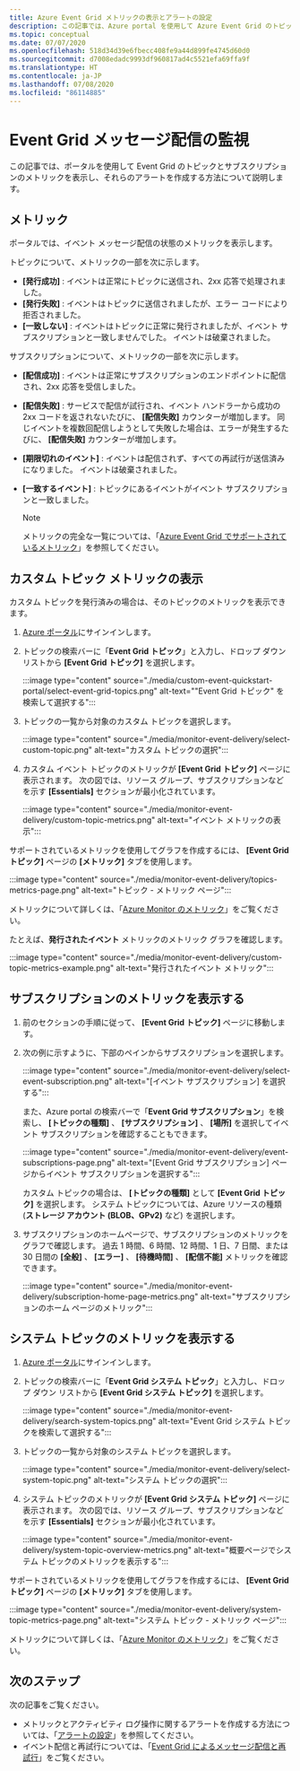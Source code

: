 ```yaml
---
title: Azure Event Grid メトリックの表示とアラートの設定
description: この記事では、Azure portal を使用して Azure Event Grid のトピックとサブスクリプションのメトリックを表示し、それらのアラートを作成する方法について説明します。
ms.topic: conceptual
ms.date: 07/07/2020
ms.openlocfilehash: 518d34d39e6fbecc408fe9a44d899fe4745d60d0
ms.sourcegitcommit: d7008edadc9993df960817ad4c5521efa69ffa9f
ms.translationtype: HT
ms.contentlocale: ja-JP
ms.lasthandoff: 07/08/2020
ms.locfileid: "86114885"
---
```

# <a name="monitor-event-grid-message-delivery"></a>Event Grid メッセージ配信の監視 
この記事では、ポータルを使用して Event Grid のトピックとサブスクリプションのメトリックを表示し、それらのアラートを作成する方法について説明します。 

## <a name="metrics"></a>メトリック

ポータルでは、イベント メッセージ配信の状態のメトリックを表示します。

トピックについて、メトリックの一部を次に示します。

* **[発行成功]** : イベントは正常にトピックに送信され、2xx 応答で処理されました。
* **[発行失敗]** : イベントはトピックに送信されましたが、エラー コードにより拒否されました。
* **[一致しない]** : イベントはトピックに正常に発行されましたが、イベント サブスクリプションと一致しませんでした。 イベントは破棄されました。

サブスクリプションについて、メトリックの一部を次に示します。

* **[配信成功]** : イベントは正常にサブスクリプションのエンドポイントに配信され、2xx 応答を受信しました。
* **[配信失敗]** : サービスで配信が試行され、イベント ハンドラーから成功の 2xx コードを返されないたびに、 **[配信失敗]** カウンターが増加します。 同じイベントを複数回配信しようとして失敗した場合は、エラーが発生するたびに、 **[配信失敗]** カウンターが増加します。
* **[期限切れのイベント]** : イベントは配信されず、すべての再試行が送信済みになりました。 イベントは破棄されました。
* **[一致するイベント]** : トピックにあるイベントがイベント サブスクリプションと一致しました。

    > [!NOTE]
    > メトリックの完全な一覧については、「[Azure Event Grid でサポートされているメトリック](metrics.md)」を参照してください。

## <a name="view-custom-topic-metrics"></a>カスタム トピック メトリックの表示

カスタム トピックを発行済みの場合は、そのトピックのメトリックを表示できます。 

1. [Azure ポータル](https://portal.azure.com/)にサインインします。
2. トピックの検索バーに「**Event Grid トピック**」と入力し、ドロップ ダウン リストから **[Event Grid トピック]** を選択します。 

    :::image type="content" source="./media/custom-event-quickstart-portal/select-event-grid-topics.png" alt-text=""Event Grid トピック" を検索して選択する":::
3. トピックの一覧から対象のカスタム トピックを選択します。 

    :::image type="content" source="./media/monitor-event-delivery/select-custom-topic.png" alt-text="カスタム トピックの選択":::
4. カスタム イベント トピックのメトリックが **[Event Grid トピック]** ページに表示されます。 次の図では、リソース グループ、サブスクリプションなどを示す **[Essentials]** セクションが最小化されています。 

    :::image type="content" source="./media/monitor-event-delivery/custom-topic-metrics.png" alt-text="イベント メトリックの表示":::

サポートされているメトリックを使用してグラフを作成するには、 **[Event Grid トピック]** ページの **[メトリック]** タブを使用します。

:::image type="content" source="./media/monitor-event-delivery/topics-metrics-page.png" alt-text="トピック - メトリック ページ":::

メトリックについて詳しくは、「[Azure Monitor のメトリック](../azure-monitor/platform/data-platform-metrics.md)」をご覧ください。

たとえば、**発行されたイベント** メトリックのメトリック グラフを確認します。

:::image type="content" source="./media/monitor-event-delivery/custom-topic-metrics-example.png" alt-text="発行されたイベント メトリック":::


## <a name="view-subscription-metrics"></a>サブスクリプションのメトリックを表示する
1. 前のセクションの手順に従って、 **[Event Grid トピック]** ページに移動します。 
2. 次の例に示すように、下部のペインからサブスクリプションを選択します。 

    :::image type="content" source="./media/monitor-event-delivery/select-event-subscription.png" alt-text="[イベント サブスクリプション] を選択する":::    

    また、Azure portal の検索バーで「**Event Grid サブスクリプション**」を検索し、 **[トピックの種類]** 、 **[サブスクリプション]** 、 **[場所]** を選択してイベント サブスクリプションを確認することもできます。 

    :::image type="content" source="./media/monitor-event-delivery/event-subscriptions-page.png" alt-text="[Event Grid サブスクリプション] ページからイベント サブスクリプションを選択する":::        

    カスタム トピックの場合は、 **[トピックの種類]** として **[Event Grid トピック]** を選択します。 システム トピックについては、Azure リソースの種類 (**ストレージ アカウント (BLOB、GPv2)** など) を選択します。 
3. サブスクリプションのホームページで、サブスクリプションのメトリックをグラフで確認します。 過去 1 時間、6 時間、12 時間、1 日、7 日間、または 30 日間の **[全般]** 、 **[エラー]** 、 **[待機時間]** 、 **[配信不能]** メトリックを確認できます。 

    :::image type="content" source="./media/monitor-event-delivery/subscription-home-page-metrics.png" alt-text="サブスクリプションのホーム ページのメトリック":::    

## <a name="view-system-topic-metrics"></a>システム トピックのメトリックを表示する

1. [Azure ポータル](https://portal.azure.com/)にサインインします。
2. トピックの検索バーに「**Event Grid システム トピック**」と入力し、ドロップ ダウン リストから **[Event Grid システム トピック]** を選択します。 

    :::image type="content" source="./media/monitor-event-delivery/search-system-topics.png" alt-text="Event Grid システム トピックを検索して選択する":::
3. トピックの一覧から対象のシステム トピックを選択します。 

    :::image type="content" source="./media/monitor-event-delivery/select-system-topic.png" alt-text="システム トピックの選択":::
4. システム トピックのメトリックが **[Event Grid システム トピック]** ページに表示されます。 次の図では、リソース グループ、サブスクリプションなどを示す **[Essentials]** セクションが最小化されています。 

    :::image type="content" source="./media/monitor-event-delivery/system-topic-overview-metrics.png" alt-text="概要ページでシステム トピックのメトリックを表示する":::

サポートされているメトリックを使用してグラフを作成するには、 **[Event Grid トピック]** ページの **[メトリック]** タブを使用します。

:::image type="content" source="./media/monitor-event-delivery/system-topic-metrics-page.png" alt-text="システム トピック - メトリック ページ":::

メトリックについて詳しくは、「[Azure Monitor のメトリック](../azure-monitor/platform/data-platform-metrics.md)」をご覧ください。


## <a name="next-steps"></a>次のステップ
次の記事をご覧ください。

- メトリックとアクティビティ ログ操作に関するアラートを作成する方法については、「[アラートの設定](set-alerts.md)」を参照してください。
- イベント配信と再試行については、「[Event Grid によるメッセージ配信と再試行](delivery-and-retry.md)」をご覧ください。
